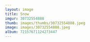 ```yaml
---
layout: image
title: Snow
imgur: 30732554888
thumb: images/thumbs/30732554888.jpeg
image: images/30732554888.jpeg
album: 72157671124273447
---
```



